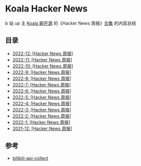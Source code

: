 # Koala Hacker News
 b 站 up 主 [Koala 聊开源](https://space.bilibili.com/489667127) 的《Hacker News 周报》[合集](https://space.bilibili.com/489667127/channel/collectiondetail?sid=249279) 的内容总结

## 目录

- [2022-12: [Hacker News 周报]](Hacker-News/2022-12-Hacker-News.md)
- [2022-11: [Hacker News 周报]](Hacker-News/2022-11-Hacker-News.md)
- [2022-10: [Hacker News 周报]](Hacker-News/2022-10-Hacker-News.md)
- [2022-9: [Hacker News 周报]](Hacker-News/2022-9-Hacker-News.md)
- [2022-8: [Hacker News 周报]](Hacker-News/2022-8-Hacker-News.md)
- [2022-7: [Hacker News 周报]](Hacker-News/2022-7-Hacker-News.md)
- [2022-6: [Hacker News 周报]](Hacker-News/2022-6-Hacker-News.md)
- [2022-5: [Hacker News 周报]](Hacker-News/2022-5-Hacker-News.md)
- [2022-4: [Hacker News 周报]](Hacker-News/2022-4-Hacker-News.md)
- [2022-3: [Hacker News 周报]](Hacker-News/2022-3-Hacker-News.md)
- [2022-2: [Hacker News 周报]](Hacker-News/2022-2-Hacker-News.md)
- [2022-1: [Hacker News 周报]](Hacker-News/2022-1-Hacker-News.md)
- [2021-12: [Hacker News 周报]](Hacker-News/2021-12-Hacker-News.md)

## 参考

 - [bilibili-api-collect](https://github.com/SocialSisterYi/bilibili-API-collect)